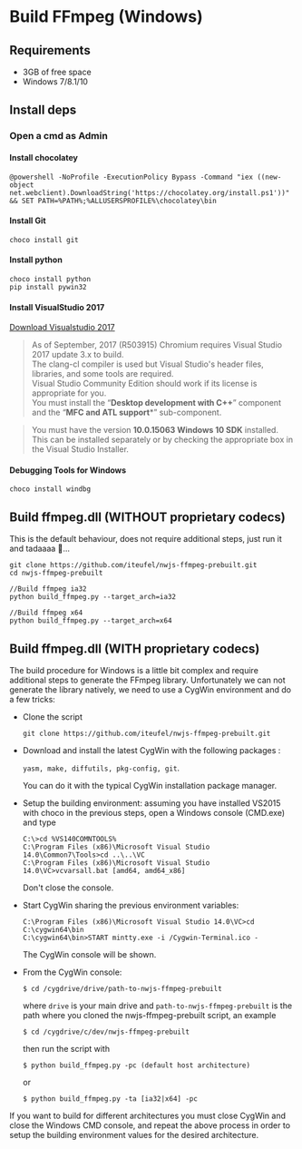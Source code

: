 # Build FFmpeg (Windows)

## Requirements

- 3GB of free space
- Windows 7/8.1/10

## Install deps
### Open a **cmd** as Admin

#### Install chocolatey
	@powershell -NoProfile -ExecutionPolicy Bypass -Command "iex ((new-object net.webclient).DownloadString('https://chocolatey.org/install.ps1'))" && SET PATH=%PATH%;%ALLUSERSPROFILE%\chocolatey\bin

#### Install Git
	choco install git

#### Install python
	choco install python
	pip install pywin32

#### Install VisualStudio 2017
[Download Visualstudio 2017](https://docs.microsoft.com/en-us/visualstudio/install/use-command-line-parameters-to-install-visual-studio)
> As of September, 2017 (R503915) Chromium requires Visual Studio 2017 update 3.x to build.  
The clang-cl compiler is used but Visual Studio's header files, libraries, and some tools are required.  
Visual Studio Community Edition should work if its license is appropriate for you.  
You must install the “**Desktop development with C++**” component and the “**MFC and ATL support***” sub-component.  

> You must have the version **10.0.15063 Windows 10 SDK** installed. This can be installed separately or by checking the appropriate box in the Visual Studio Installer.

#### Debugging Tools for Windows 
	choco install windbg

## Build ffmpeg.dll (WITHOUT proprietary codecs)

This is the default behaviour, does not require additional steps, just run it and tadaaaa :tada:...

	git clone https://github.com/iteufel/nwjs-ffmpeg-prebuilt.git
	cd nwjs-ffmpeg-prebuilt

	//Build ffmpeg ia32
	python build_ffmpeg.py --target_arch=ia32

	//Build ffmpeg x64
	python build_ffmpeg.py --target_arch=x64

## Build ffmpeg.dll (WITH proprietary codecs)

The build procedure for Windows is a little bit complex and require additional steps to generate the FFmpeg library. Unfortunately we can not generate the library natively, we need to use a CygWin environment and do a few tricks:

* Clone the script
	```
	git clone https://github.com/iteufel/nwjs-ffmpeg-prebuilt.git
	```

* Download and install the latest CygWin with the following packages :

	```yasm, make, diffutils, pkg-config, git```.

	You can do it with the typical CygWin installation package manager.

* Setup the building environment: assuming you have installed VS2015 with choco in the previous steps, open a Windows console (CMD.exe) and type

	```
	C:\>cd %VS140COMNTOOLS%
	C:\Program Files (x86)\Microsoft Visual Studio 14.0\Common7\Tools>cd ..\..\VC
	C:\Program Files (x86)\Microsoft Visual Studio 14.0\VC>vcvarsall.bat [amd64, amd64_x86]
	```

	Don't close the console.

* Start CygWin sharing the previous environment variables:

	```
	C:\Program Files (x86)\Microsoft Visual Studio 14.0\VC>cd C:\cygwin64\bin
	C:\cygwin64\bin>START mintty.exe -i /Cygwin-Terminal.ico -
	```

	The CygWin console will be shown.


* From the CygWin console:

	```
  $ cd /cygdrive/drive/path-to-nwjs-ffmpeg-prebuilt
	```
	where ```drive``` is your main drive and ```path-to-nwjs-ffmpeg-prebuilt``` is the path where you cloned the nwjs-ffmpeg-prebuilt script, an example

	```
	$ cd /cygdrive/c/dev/nwjs-ffmpeg-prebuilt
	```
	then run the script with
	```
	$ python build_ffmpeg.py -pc (default host architecture)
	```

	or

	```
	$ python build_ffmpeg.py -ta [ia32|x64] -pc
	```

If you want to build for different architectures you must close CygWin and close the Windows CMD console, and repeat the above process in order to setup the building environment values for the desired architecture.

